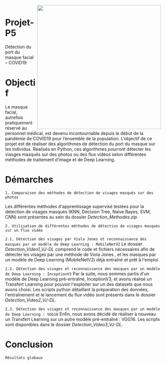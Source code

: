 <img align="right" src="https://github.com/ClaireDel/Projet-P5/blob/main/images/CNN_Demo_cropped.gif" width=400 height=auto>


# Projet-P5
Détection du port du masque facial – COVID19


# Objectif 
Le masque facial, autrefois pratiquement réservé au personnel médical, est devenu incontournable depuis le début de la pandémie de COVID19 pour l’ensemble de la population.
L’objectif de ce projet est de réaliser des algorithmes de détection du port du masque sur les individus. Réalisés en Python, ces algorithmes pourront détecter les viasges masqués sur des photos ou des flux vidéos selon différentes méthodes de traitement d’image et de Deep Learning.


# Démarches
`1. Comparaison des méthodes de détection de visages masqués sur des photos`

Les différentes méthodes d'apprentissage supervisé testées pour la détection de visages masqués (KNN, Decision Tree, Naive Bayes, SVM, CNN) sont présentes au sein du dossier *Detection_Methodes.zip*. 

`2. Utilisation de différentes méthodes de détection de visages masqués sur un flux vidéo`

  `2.1. Détection des visages par Viola Jones et reconnaissance des masques par un modèle de Deep Learning : MobileNetV2`
Le dossier *Detection_Video1_VJ-DL* comprend le code et fichiers nécessaires afin de détecter les visages par une méthode de Viola Jones , et les masques par un modèle de Deep Learning (MobileNetV2) déjà entraîné et prêt à l'emploi.

  `2.2. Détection des visages et reconnaissance des masques par un modèle de Deep Learning : InceptionV3`
Par la suite, nous sommes partis d'un modèle de Deep Learning pré-entraîné, InceptionV3, et avons réalisé un Transfert Learning pour pouvoir l'exploiter sur un des datasets que nous avons choisi. Les scripts python détaillant la préparation des données, l'entraînement et le lancement du flux vidéo sont présents dans le dossier *Detection_Video2_VJ-DL*. 

  `2.3. Détection des visages et reconnaissance des masques par un modèle de Deep Learning : VGG16`
Enfin, nous avons décidé de réaliser à nouveau un Transfert Learning sur un autre modèle pré-entraîné : VGG16. Les scripts sont disponibles dans le dossier *Detection_Video3_VJ-DL*. 


# Conclusion 

`Résultats globaux`


